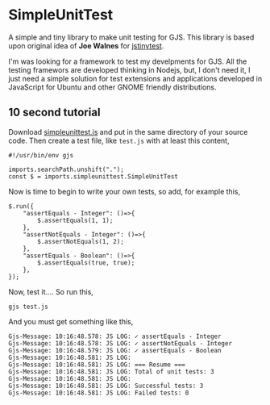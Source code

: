 # SimpleUnitTest

A simple and tiny library to make unit testing for GJS. This library is based upon original idea of **Joe Walnes** for [jstinytest](https://github.com/joewalnes/jstinytest/).

I'm was looking for a framework to test my develpments for GJS. All the testing framewors are developed thinking in Nodejs, but, I don't need it, I just need a simple solution for test extensions and applications developed in JavaScript for Ubuntu and other GNOME friendly distributions.

## 10 second tutorial

Download [simpleunittest.js]() and put in the same directory of your source code. Then create a test file, like `test.js` with at least this content,

```
#!/usr/bin/env gjs

imports.searchPath.unshift(".");
const $ = imports.simpleunittest.SimpleUnitTest
```

Now is time to begin to write your own tests, so add, for example this,

```
$.run({
    "assertEquals - Integer": ()=>{
        $.assertEquals(1, 1);
    },
    "assertNotEquals - Integer": ()=>{
        $.assertNotEquals(1, 2);
    },
    "assertEquals - Boolean": ()=>{
        $.assertEquals(true, true);
    },
});
```

Now, test it.... So run this,

```
gjs test.js
```

And you must get something like this,

```
Gjs-Message: 10:16:48.578: JS LOG: ✓ assertEquals - Integer
Gjs-Message: 10:16:48.578: JS LOG: ✓ assertNotEquals - Integer
Gjs-Message: 10:16:48.579: JS LOG: ✓ assertEquals - Boolean
Gjs-Message: 10:16:48.581: JS LOG: 
Gjs-Message: 10:16:48.581: JS LOG: === Resume ===
Gjs-Message: 10:16:48.581: JS LOG: Total of unit tests: 3
Gjs-Message: 10:16:48.581: JS LOG: 
Gjs-Message: 10:16:48.581: JS LOG: Successful tests: 3
Gjs-Message: 10:16:48.581: JS LOG: Failed tests: 0
```
